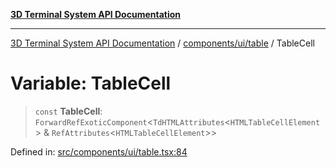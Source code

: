 [**3D Terminal System API Documentation**](../../../../README.md)

***

[3D Terminal System API Documentation](../../../../README.md) / [components/ui/table](../README.md) / TableCell

# Variable: TableCell

> `const` **TableCell**: `ForwardRefExoticComponent`\<`TdHTMLAttributes`\<`HTMLTableCellElement`\> & `RefAttributes`\<`HTMLTableCellElement`\>\>

Defined in: [src/components/ui/table.tsx:84](https://github.com/Dicommunitas/ThreeJS_Terminal_3D/blob/48170ffd573f70d66a1c284f1f35045f3d98e94f/src/components/ui/table.tsx#L84)
